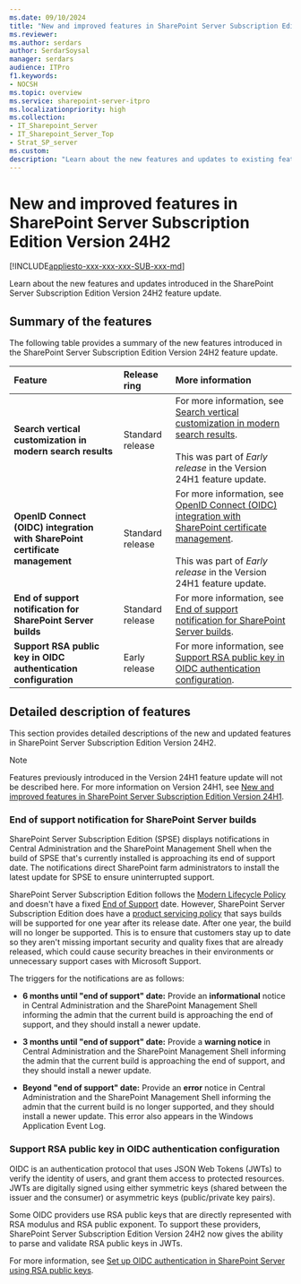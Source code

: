 ```yaml
---
ms.date: 09/10/2024
title: "New and improved features in SharePoint Server Subscription Edition Version 24H2"
ms.reviewer: 
ms.author: serdars
author: SerdarSoysal
manager: serdars
audience: ITPro
f1.keywords:
- NOCSH
ms.topic: overview
ms.service: sharepoint-server-itpro
ms.localizationpriority: high
ms.collection:
- IT_Sharepoint_Server
- IT_Sharepoint_Server_Top
- Strat_SP_server
ms.custom: 
description: "Learn about the new features and updates to existing features in SharePoint Server Subscription Edition Version 24H2."
---
```


# New and improved features in SharePoint Server Subscription Edition Version 24H2

[!INCLUDE[appliesto-xxx-xxx-xxx-SUB-xxx-md](../includes/appliesto-xxx-xxx-xxx-SUB-xxx-md.md)]

Learn about the new features and updates introduced in the SharePoint Server Subscription Edition Version 24H2 feature update.

## Summary of the features

The following table provides a summary of the new features introduced in the SharePoint Server Subscription Edition Version 24H2 feature update.

|**Feature**|**Release ring**|**More information**|
|:-----|:-----|:-----|
|  **Search vertical customization in modern search results**  |  Standard release   | For more information, see [Search vertical customization in modern search results](new-and-improved-features-in-sharepoint-server-subscription-edition-24h1-release.md#search-vertical-customization-in-modern-search-results). <br> <br>This was part of *Early release* in the Version 24H1 feature update. <br/> |
|  **OpenID Connect (OIDC) integration with SharePoint certificate management**  | Standard release  | For more information, see [OpenID Connect (OIDC) integration with SharePoint certificate management](new-and-improved-features-in-sharepoint-server-subscription-edition-24h1-release.md#openid-connect-oidc-integration-with-sharepoint-certificate-management). <br> <br>This was part of *Early release* in the Version 24H1 feature update. <br/>  |
| **End of support notification for SharePoint Server builds**   |Standard release   |For more information, see [End of support notification for SharePoint Server builds](#end-of-support-notification-for-sharepoint-server-builds).|
| **Support RSA public key in OIDC authentication configuration**   |Early release   |For more information, see [Support RSA public key in OIDC authentication configuration](#support-rsa-public-key-in-oidc-authentication-configuration).|

## Detailed description of features

This section provides detailed descriptions of the new and updated features in SharePoint Server Subscription Edition Version 24H2.

> [!NOTE]
> Features previously introduced in the Version 24H1 feature update will not be described here. For more information on Version 24H1, see [New and improved features in SharePoint Server Subscription Edition Version 24H1](new-and-improved-features-in-sharepoint-server-subscription-edition-24h1-release.md). 


### End of support notification for SharePoint Server builds

SharePoint Server Subscription Edition (SPSE) displays notifications in Central Administration and the SharePoint Management Shell when the build of SPSE that's currently installed is approaching its end of support date. The notifications direct SharePoint farm administrators to install the latest update for SPSE to ensure uninterrupted support.

SharePoint Server Subscription Edition follows the [Modern Lifecycle Policy](/lifecycle/policies/modern) and doesn't have a fixed [End of Support](/lifecycle/definitions#end-of-support) date. However, SharePoint Server Subscription Edition does have a [product servicing policy](../product-servicing-policy/updated-product-servicing-policy-for-sharepoint-server-se.md) that says builds will be supported for one year after its release date. After one year, the build will no longer be supported. This is to ensure that customers stay up to date so they aren't missing important security and quality fixes that are already released, which could cause security breaches in their environments or unnecessary support cases with Microsoft Support.  

The triggers for the notifications are as follows: 

- **6 months until "end of support" date:** Provide an **informational** notice in Central Administration and the SharePoint Management Shell informing the admin that the current build is approaching the end of support, and they should install a newer update. 

- **3 months until "end of support" date:** Provide a **warning notice** in Central Administration and the SharePoint Management Shell informing the admin that the current build is approaching the end of support, and they should install a newer update. 

- **Beyond "end of support" date:** Provide an **error** notice in Central Administration and the SharePoint Management Shell informing the admin that the current build is no longer supported, and they should install a newer update. This error also appears in the Windows Application Event Log. 

### Support RSA public key in OIDC authentication configuration

OIDC is an authentication protocol that uses JSON Web Tokens (JWTs) to verify the identity of users, and grant them access to protected resources. JWTs are digitally signed using either symmetric keys (shared between the issuer and the consumer) or asymmetric keys (public/private key pairs).

Some OIDC providers use RSA public keys that are directly represented with RSA modulus and RSA public exponent. To support these providers, SharePoint Server Subscription Edition Version 24H2 now gives the ability to parse and validate RSA public keys in JWTs. 

For more information, see [Set up OIDC authentication in SharePoint Server using RSA public keys](../security-for-sharepoint-server/set-up-oidc-auth-in-sharepoint-server-using-rsa.md).
